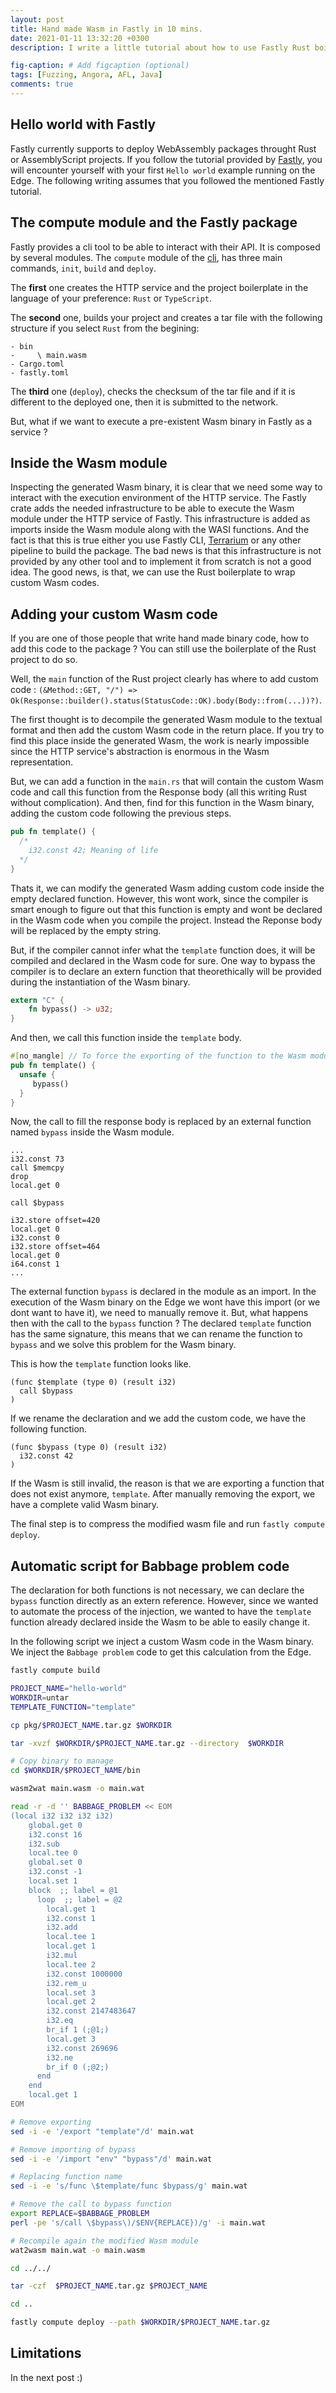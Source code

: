 ```yaml
---
layout: post
title: Hand made Wasm in Fastly in 10 mins.
date: 2021-01-11 13:32:20 +0300
description: I write a little tutorial about how to use Fastly Rust boilerplate to deploy custom hand written Wasm code.

fig-caption: # Add figcaption (optional)
tags: [Fuzzing, Angora, AFL, Java]
comments: true
---
```


## Hello world with Fastly

Fastly currently supports to deploy WebAssembly packages throught Rust or AssemblyScript projects. If you follow the tutorial provided by [Fastly](https://developer.fastly.com/learning/compute/), you will encounter yourself with your first `Hello world` example running on the Edge. The following writing assumes that you followed the mentioned Fastly tutorial. 

## The compute module and the Fastly package

Fastly provides a cli tool to be able to interact with their API. It is composed by several modules. The `compute` module of the [cli](https://github.com/fastly/cli), has three main commands, `init`, `build` and `deploy`. 

The **first** one creates the HTTP service and the project boilerplate in the language of your preference: `Rust` or `TypeScript`.

The **second** one, builds your project and creates a tar file with the following structure if you select `Rust` from the begining:
```
- bin 
-     \ main.wasm
- Cargo.toml
- fastly.toml
```

The **third** one (`deploy`), checks the checksum of the tar file and if it is different to the deployed one, then it is submitted to the network.

But, what if we want to execute a pre-existent Wasm binary in Fastly as a service ?

## Inside the Wasm module

Inspecting the generated Wasm binary, it is clear that we need some way to interact with the execution environment of the HTTP service. The Fastly crate adds the needed infrastructure to be able to execute the Wasm module under the HTTP service of Fastly. This infrastructure is added as imports inside the Wasm module along with the WASI functions.  And the fact is that this is true either you use Fastly CLI, [Terrarium](https://www.fastly.com/blog/edge-programming-rust-web-assembly) or any other pipeline to build the package. The bad news is that this infrastructure is not provided by any other tool and to implement it from scratch is not a good idea. The good news, is that, we can use the Rust boilerplate to wrap custom Wasm codes. 

## Adding your custom Wasm code

If you are one of those people that write hand made binary code, how to add this code to the package ? You can still use the boilerplate of the Rust project to do so. 

Well, the `main` function of the Rust project clearly has where to add custom code : `(&Method::GET, "/") => Ok(Response::builder().status(StatusCode::OK).body(Body::from(...))?)`. 

The first thought is to decompile the generated Wasm module to the textual format and then add the custom Wasm code in the return place. If you try to find this place inside the generated Wasm, the work is nearly impossible since the HTTP service's abstraction is enormous in the Wasm representation. 

But, we can add a function in the `main.rs` that will contain the custom Wasm code and call this function from the Response body (all this writing Rust without complication). And then, find for this function in the Wasm binary, adding the custom code following the previous steps. 

```Rust
pub fn template() {
  /*
    i32.const 42; Meaning of life
  */
}
```

Thats it, we can modify the generated Wasm adding custom code inside the empty declared function. However, this wont work, since the compiler is smart enough to figure out that this function is empty and wont be declared in the Wasm code when you compile the project. Instead the Reponse body will be replaced by the empty string.

But, if the compiler cannot infer what the `template` function does, it will be compiled and declared in the Wasm code for sure. One way to bypass the compiler is to declare an extern function that theorethically will be provided during the instantiation of the Wasm binary. 

```Rust
extern "C" {
    fn bypass() -> u32;
}
```

And then, we call this function inside the `template` body.

```Rust
#[no_mangle] // To force the exporting of the function to the Wasm module
pub fn template() {
  unsafe {
     bypass()
  }
}
```

Now, the call to fill the response body is replaced by an external function named `bypass` inside the Wasm module.

```
...
i32.const 73
call $memcpy
drop
local.get 0

call $bypass

i32.store offset=420
local.get 0
i32.const 0
i32.store offset=464
local.get 0
i64.const 1
...
```
 The external function `bypass` is declared in the module as an import. In the execution of the Wasm binary on the Edge we wont have this import (or we dont want to have it), we need to manually remove it. But, what happens then with the call to the `bypass` function ? The declared `template` function has the same signature, this means that we can rename the function to `bypass` and we solve this problem for the Wasm binary. 

This is how the `template` function looks like.

```
(func $template (type 0) (result i32) 
  call $bypass
) 
```

If we rename the declaration and we add the custom code, we have the following function.

```
(func $bypass (type 0) (result i32) 
  i32.const 42
) 
```

If the Wasm is still invalid, the reason is that we are exporting a function that does not exist anymore, `template`. After manually removing the export, we have a complete valid Wasm binary.

The final step is to compress the modified wasm file and run `fastly compute deploy`. 

## Automatic script for Babbage problem code

The declaration for both functions is not necessary, we can declare the `bypass` function directly as an extern reference. However, since we wanted to automate the process of the injection, we wanted to have the `template` function already declared inside the Wasm to be able to easily change it. 

In the following script we inject a custom Wasm code in the Wasm binary. We inject the `Babbage problem` code to get this calculation from the Edge.

```sh
fastly compute build

PROJECT_NAME="hello-world"
WORKDIR=untar
TEMPLATE_FUNCTION="template"

cp pkg/$PROJECT_NAME.tar.gz $WORKDIR

tar -xvzf $WORKDIR/$PROJECT_NAME.tar.gz --directory  $WORKDIR

# Copy binary to manage
cd $WORKDIR/$PROJECT_NAME/bin

wasm2wat main.wasm -o main.wat

read -r -d '' BABBAGE_PROBLEM << EOM
(local i32 i32 i32 i32)
    global.get 0
    i32.const 16
    i32.sub
    local.tee 0
    global.set 0
    i32.const -1
    local.set 1
    block  ;; label = @1
      loop  ;; label = @2
        local.get 1
        i32.const 1
        i32.add
        local.tee 1
        local.get 1
        i32.mul
        local.tee 2
        i32.const 1000000
        i32.rem_u
        local.set 3
        local.get 2
        i32.const 2147483647
        i32.eq
        br_if 1 (;@1;)
        local.get 3
        i32.const 269696
        i32.ne
        br_if 0 (;@2;)
      end
    end
    local.get 1
EOM

# Remove exporting
sed -i -e '/export "template"/d' main.wat 

# Remove importing of bypass
sed -i -e '/import "env" "bypass"/d' main.wat 

# Replacing function name
sed -i -e 's/func \$template/func $bypass/g' main.wat 

# Remove the call to bypass function
export REPLACE=$BABBAGE_PROBLEM
perl -pe 's/call \$bypass\)/$ENV{REPLACE})/g' -i main.wat 

# Recompile again the modified Wasm module
wat2wasm main.wat -o main.wasm

cd ../../

tar -czf  $PROJECT_NAME.tar.gz $PROJECT_NAME 

cd ..

fastly compute deploy --path $WORKDIR/$PROJECT_NAME.tar.gz


```

## Limitations

In the next post :)